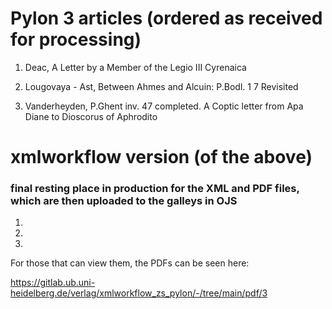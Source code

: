 # Pylon 3 articles (ordered as received for processing)

1. Deac,	A Letter by a Member of the Legio III Cyrenaica

2. Lougovaya - Ast,	 Between Ahmes and Alcuin: P.Bodl. 1 7 Revisited

3. Vanderheyden,	P.Ghent inv. 47 completed. A Coptic letter from Apa Diane to Dioscorus of Aphrodito
 


# xmlworkflow version (of the above)
### final resting place in production for the XML and PDF files, which are then uploaded to the galleys in OJS


1. 

2. 

3. 

For those that can view them, the PDFs can be seen here:

https://gitlab.ub.uni-heidelberg.de/verlag/xmlworkflow_zs_pylon/-/tree/main/pdf/3
